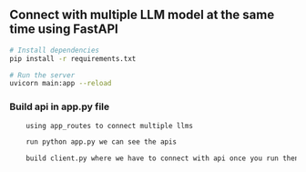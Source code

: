 ## Connect with multiple LLM model at the same time using FastAPI

```bash
# Install dependencies
pip install -r requirements.txt

# Run the server
uvicorn main:app --reload
```

### Build api in app.py file

```bash
    using app_routes to connect multiple llms
```

```bash
    run python app.py we can see the apis
```

```bash
    build client.py where we have to connect with api once you run then will get output
```

